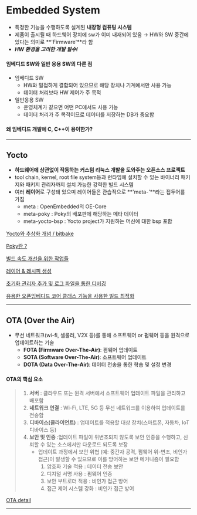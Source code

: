 # Embedded System
- 특정한 기능을 수행하도록 설계된 **내장형 컴퓨팅 시스템**
- 제품이 출시될 때 하드웨어 장치에 sw가 이미 내재되어 있음 &rarr; HW와 SW 중간에 있다는 의미로 **'Firmware'**라 함
- ***HW 환경을 고려한 개발 필수!*** 

#### 임베디드 SW와 일반 응용 SW의 다른 점
- 임베디드 SW
     - HW와 밀접하게 결합되어 있으므로 해당 장치나 기계에서만 사용 가능
     - 데이터 처리보다 HW 제어가 주 목적
- 일반응용 SW
     - 운영체계가 같으면 어떤 PC에서도 사용 가능
     - 데이터 처리가 주 목적이므로 데이터를 저장하는 DB가 중요함

#### 왜 임베디드 개발에 C, C++이 용이한가?

---
## Yocto
- **하드웨어에 상관없이 작동하는 커스텀 리눅스 개발을 도와주는 오픈소스 프로젝트**
- tool chain, kernel, root file system등과 런타임에 설치할 수 있는 바이너리 패키지와 패키지 관리자까지 설치 가능한 강력한 빌드 시스템
- 여러 **레이어**로 구성돼 있으며 레이어들은 관습적으로 **'meta-'**라는 접두어를 가짐
     - meta : OpenEmbedded의 OE-Core
     - meta-poky : Poky의 배포판에 해당하는 메타 데이터
     - meta-yocto-bsp : Yocto project가 지원하는 머신에 대한 bsp 포함

[Yocto와 추상화 개념 / bitbake](./About_Yocto_bitbake.md)

[Poky란 ?](./Poky.md)

[빌드 속도 개선을 위한 작업들](./Tasks_for_improve_build_speed.md)

[레이어 & 레시피 생성](./Create_layer_recipe.md)

[초기화 관리자 추가 및 로그 파일을 통한 디버깅](./Add_initial_manager_debugging_through_logfile.md)

[유용한 오픈임베디드 코어 클래스 기능을 사용한 빌드 최적화](./Optimize_build_using_openembedded_core_class.md)

---
## OTA (Over the Air)
- 무선 네트워크(wi-fi, 셀룰러, V2X 등)를 통해 소프트웨어 or 펌웨어 등을 원격으로 업데이트하는 기술
    - **FOTA (Firmware Over-The-Air)**: 펌웨어 업데이트
    - **SOTA (Software Over-The-Air)**: 소프트웨어 업데이트
    - **DOTA (Data Over-The-Air)**: 데이터 전송을 통한 학습 및 설정 변경
 
#### OTA의 핵심 요소
> 1. **서버** : 클라우드 또는 원격 서버에서 소프트웨어 업데이트 파일을 관리하고 배포함
> 2. **네트워크 연결** : Wi-Fi, LTE, 5G 등 무선 네트워크를 이용하여 업데이트를 전송함
> 3. **디바이스(클라이언트)** : 업데이트를 적용할 대상 장치(스마트폰, 자동차, IoT 디바이스 등)
> 4. **보안 및 인증** :업데이트 파일이 위변조되지 않도록 보안 인증을 수행하고, 신뢰할 수 있는 소스에서만 다운로드 되도록 보장
>     - 업데이트 과정에서 보안 위협 (예: 중간자 공격, 펌웨어 위-변조, 비인가 접근)이 발생할 수 있으므로 이를 방어하는 보안 메커니즘이 필요함
>       1. 암호화 기술 적용 : 데이터 전송 보안
>       2. 디지털 서명 사용 : 펌웨어 인증
>       3. 보안 부트로더 적용 : 비인가 접근 방어
>       4. 접근 제어 시스템 강화 : 비인가 접근 방어

[OTA detail](./OTA.md)

---